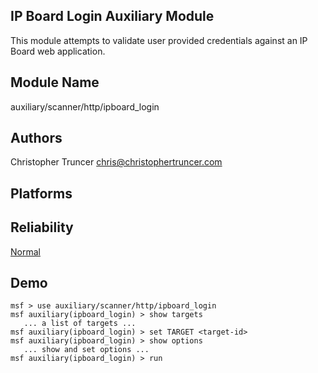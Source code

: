 ## IP Board Login Auxiliary Module

This module attempts to validate user provided credentials 
against an IP Board web application.


## Module Name
auxiliary/scanner/http/ipboard_login

## Authors
Christopher Truncer chris@christophertruncer.com





## Platforms


## Reliability
[Normal](https://github.com/rapid7/metasploit-framework/wiki/Exploit-Ranking)

## Demo

```
msf > use auxiliary/scanner/http/ipboard_login
msf auxiliary(ipboard_login) > show targets
   ... a list of targets ...
msf auxiliary(ipboard_login) > set TARGET <target-id>
msf auxiliary(ipboard_login) > show options
   ... show and set options ...
msf auxiliary(ipboard_login) > run
```
    
    